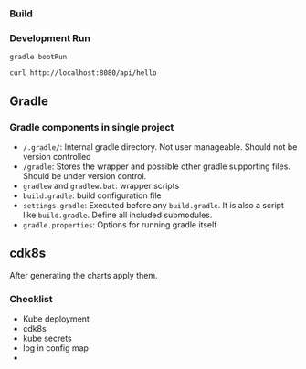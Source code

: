### Build

### Development Run

    gradle bootRun

    curl http://localhost:8080/api/hello

## Gradle

### Gradle components in single project

- `/.gradle/`: Internal gradle directory. Not user manageable. Should not be version controlled
- `/gradle`:  Stores the wrapper and possible other gradle supporting files. Should be under version control.
- `gradlew` and `gradlew.bat`: wrapper scripts
- `build.gradle`: build configuration file
- `settings.gradle`: Executed before any `build.gradle`. It is also a script like `build.gradle`. Define all included submodules.
- `gradle.properties`: Options for running gradle itself

## cdk8s

After generating the charts apply them.


### Checklist

* Kube deployment
* cdk8s
* kube secrets
* log in config map
* 